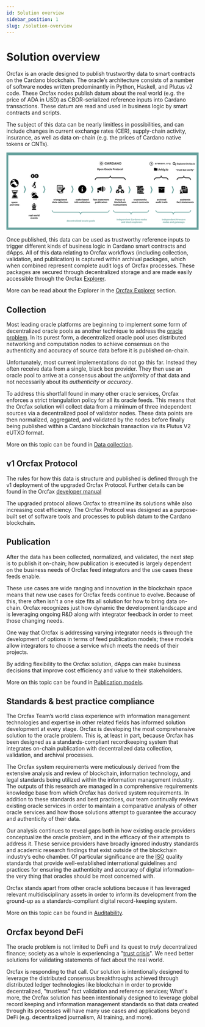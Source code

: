 ```yaml
---
id: Solution overview
sidebar_position: 1
slug: /solution-overview
---
```


# Solution overview

Orcfax is an oracle designed to publish trustworthy data to smart contracts on
the Cardano blockchain. The oracle’s architecture consists of a number of
software nodes written predominantly in Python, Haskell, and Plutus v2 code.
These Orcfax nodes publish datum about the real world
(e.g. the price of ADA in USD) as CBOR-serialized reference inputs into Cardano
transactions. These datum are read and used in business logic by smart contracts
and scripts.

The subject of this data can be nearly limitless in possibilities, and can
include changes in current exchange rates (CER), supply-chain activity,
insurance, as well as data on-chain
(e.g. the prices of Cardano native tokens or CNTs).

![Orcfax solution overview](/img/2023-07-06--Orcfax-concept-diagram.png)

Once published, this data can be used as trustworthy reference inputs to trigger
different kinds of business logic in Cardano smart contracts and dApps. All of
this data relating to Orcfax workflows (including collection, validation,
and publication) is captured within archival packages, which when combined
represent complete audit logs of Orcfax processes. These packages are secured
through decentralized storage and are made easily accessible through the
Orcfax [Explorer](https://explorer.orcfax.io/).

More can be read about the Explorer in the
[Orcfax Explorer](auditability#the-orcfax-explorer) section.

<!-- Reassess the volume of content here. cut to avoid redundancy -->

## Collection

Most leading oracle platforms are beginning to implement some form of
decentralized oracle pools as another technique to address the
[oracle problem](oracle-basics#what-is-the-oracle-problem).
In its purest form, a decentralized oracle pool uses distributed networking and
computation nodes to achieve consensus on the authenticity and accuracy of
source data before it is published on-chain.

Unfortunately, most current implementations do not go this far. Instead they
often receive data from a single, black box provider. They then use an oracle
pool to arrive at a consensus about the *uniformity* of that data and not
necessarily about its *authenticity* or *accuracy*.

To address this shortfall found in many other oracle services, Orcfax enforces
a strict triangulation policy for all its oracle feeds. This means that the
Orcfax solution will collect data from a minimum of three independent
sources via a decentralized pool of validator nodes. These data points are then
normalized, aggregated, and validated by the nodes before finally being
published within a Cardano blockchain transaction via its Plutus V2 eUTXO
format.

More on this topic can be found in [Data collection](data-collection).

## v1 Orcfax Protocol

The rules for how this data is structure and published is defined through the v1
deployment of the upgraded Orcfax Protocol. Further details can be found in
the Orcfax [developer manual](docs/developer-manual/consume.md)

The upgraded protocol allows Orcfax to streamline its solutions while also
increasing cost efficiency. The Orcfax Protocol was designed as a purpose-built
set of software tools and processes to publish datum to the Cardano blockchain.

## Publication

After the data has been collected, normalized, and validated, the next step is
to publish it on-chain; how publication is executed is largely dependent on the
business needs of Orcfax feed integrators and the use cases these feeds enable.

These use cases are wide ranging and innovation in the blockchain space means
that new use cases for Orcfax feeds continue to evolve. Because of this, there
often isn't a one size fits all solution for how to bring data on-chain. Orcfax
recognizes just how dynamic the development landscape and is leveraging ongoing
R&D along with integrator feedback in order to meet those changing needs.

One way that Orcfax is addressing varying integrator needs is through the
development of options in terms of feed publication models; these models allow
integrators to choose a service which meets the needs of their projects.

By adding flexibility to the Orcfax solution, dApps can make business decisions
that improve cost efficiency and value to their stakeholders.

More on this topic can be found in [Publication models](publication-models).

## Standards & best practice compliance

The Orcfax Team’s world class experience with information management
technologies and expertise in other related fields has informed solution
development at every stage. Orcfax is developing the most comprehensive solution
to the oracle problem. This is, at least in part, because Orcfax has been
designed as a standards-compliant recordkeeping system that integrates on-chain
publication with decentralized data collection, validation, and archival
processes.

The Orcfax system requirements were meticulously derived from the extensive
analysis and review of blockchain, information technology, and legal standards
being utilized within the information management industry. The outputs of this
research are managed in a comprehensive requirements knowledge base from which
Orcfax has derived system requirements. In addition to these standards and best
practices, our team continually reviews existing oracle services in order to
maintain a comparative analysis of other oracle services and how those solutions
attempt to guarantee the accuracy and authenticity of their data.

Our analysis continues to reveal gaps both in how existing oracle providers
conceptualize the oracle problem, and in the efficacy of their attempts to
address it. These service providers have broadly ignored industry standards and
academic research findings that exist outside of the blockchain industry’s echo
chamber. Of particular significance are the [ISO][iso-1] quality standards that
provide well-established international guidelines and practices for ensuring the
authenticity and accuracy of digital information– the very thing that oracles
should be most concerned with.

Orcfax stands apart from other oracle solutions because it has leveraged
relevant multidisciplinary assets in order to inform its development from the
ground-up as a standards-compliant digital record-keeping system.

More on this topic can be found in [Auditability](auditability).

[iso-1]: https://www.iso.org/standards.html

## Orcfax beyond DeFi

The oracle problem is not limited to DeFi and its quest to *truly* decentralized
finance; society as a whole is experiencing a "[trust crisis][trust-1]". We need
better solutions for validating statements of fact about the real world.

Orcfax is responding to that call. Our solution is intentionally designed
to leverage the distributed consensus breakthroughs achieved through
distributed ledger technologies like blockchain in order to provide
decentralized, "trustless" fact validation and reference services; What's more,
the Orcfax solution has been intentionally designed to leverage global
record keeping and information management standards so that data created through
its processes will have many use cases and applications beyond DeFi
(e.g. decentralized journalism, AI training, and more).

[trust-1]: https://medium.com/coinmonks/orcfax-the-trust-machine-revisited-c475dbb0a5d6
